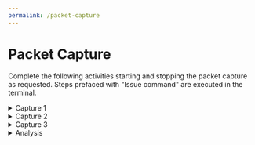 ```yaml
---
permalink: /packet-capture
---
```


# Packet Capture

Complete the following activities starting and stopping the packet capture as requested. Steps prefaced with "Issue command" are executed in the terminal.

<details>
    <summary>Capture 1</summary>
    
1. Issue command:
    - Windows from Administrator Powershell: `Remove-NetNeighbor *`
    - Linux: `sudo ip neigh flush all`
    - MacOS: `sudo arp -a -d`
2. Start Capture
3. Issue command:
    - Windows from Administrator CMD: `ping -n 5 www.google.ca`
    - Windows from Administrator Powershell: `Test-Connection -Count 5 www.google.ca`
    - Linux: `ping -c 5 www.google.ca`
    - MacOS: `ping -c 5 www.google.ca`
    - Stop Capture
4. Save as **Capture1.pcap**

</details>

<details>
    <summary>Capture 2</summary>
    
 1. Clear the cache from firefox / chrome / edge (`<ctrl><shift><delete>`)
 2. Start capture
 3. Using a web browser visit `http://www.undeadly.org`
 4. Stop Capture
 5. Save as **Capture2.pcap**

</details>

<details>
    <summary>Capture 3</summary>
    
 1. Start capture
 2. Issue command:
    - Windows from Administrator Powershell: `ipconfig /renew`
    - Linux: `sudo dhclient -r -pf /var/run/dhclient-em1.pid`
    - Stop capture
 3. Save as **Capture3.pcap**
   
</details>

<details>
    <summary>Analysis</summary>
    
 Reload each of the previous captures and filter to list only the protocol you are looking for, e.g. put arp in the filter box

 Apply this filter by selecting apply.

 Based on the filtered output above, draw up a three-column table in Microsoft Excel (or equivalent) containing the name, description and, position within the OSI Model of each of the following protocols:

 * DHCP (bootp)
 * ARP
 * DNS
 * Ethernet
 * HTTP
 * ICMP
 * IP
 * TCP
 * TLSv2 (SSL)

</details>